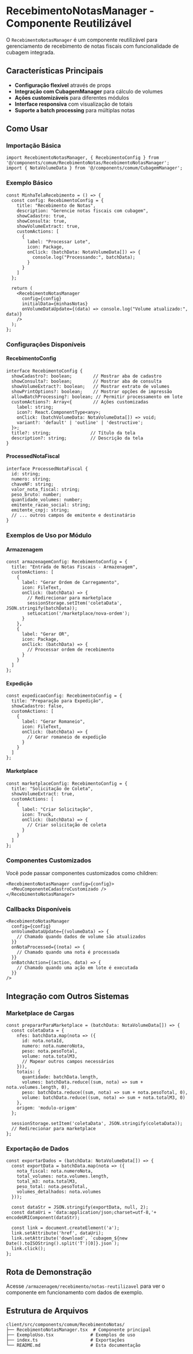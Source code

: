 # RecebimentoNotasManager - Componente Reutilizável

O `RecebimentoNotasManager` é um componente reutilizável para gerenciamento de recebimento de notas fiscais com funcionalidade de cubagem integrada.

## Características Principais

- **Configuração flexível** através de props
- **Integração com CubagemManager** para cálculo de volumes
- **Ações customizáveis** para diferentes módulos
- **Interface responsiva** com visualização de totais
- **Suporte a batch processing** para múltiplas notas

## Como Usar

### Importação Básica

```tsx
import RecebimentoNotasManager, { RecebimentoConfig } from '@/components/comum/RecebimentoNotas/RecebimentoNotasManager';
import { NotaVolumeData } from '@/components/comum/CubagemManager';
```

### Exemplo Básico

```tsx
const MinhaTelaRecebimento = () => {
  const config: RecebimentoConfig = {
    title: "Recebimento de Notas",
    description: "Gerencie notas fiscais com cubagem",
    showCadastro: true,
    showConsulta: true,
    showVolumeExtract: true,
    customActions: [
      {
        label: "Processar Lote",
        icon: Package,
        onClick: (batchData: NotaVolumeData[]) => {
          console.log("Processando:", batchData);
        }
      }
    ]
  };

  return (
    <RecebimentoNotasManager
      config={config}
      initialData={minhasNotas}
      onVolumeDataUpdate={(data) => console.log("Volume atualizado:", data)}
    />
  );
};
```

### Configurações Disponíveis

#### RecebimentoConfig

```tsx
interface RecebimentoConfig {
  showCadastro?: boolean;        // Mostrar aba de cadastro
  showConsulta?: boolean;        // Mostrar aba de consulta
  showVolumeExtract?: boolean;   // Mostrar extrato de volumes
  showPrintOptions?: boolean;    // Mostrar opções de impressão
  allowBatchProcessing?: boolean; // Permitir processamento em lote
  customActions?: Array<{        // Ações customizadas
    label: string;
    icon?: React.ComponentType<any>;
    onClick: (batchVolumeData: NotaVolumeData[]) => void;
    variant?: 'default' | 'outline' | 'destructive';
  }>;
  title?: string;               // Título da tela
  description?: string;         // Descrição da tela
}
```

#### ProcessedNotaFiscal

```tsx
interface ProcessedNotaFiscal {
  id: string;
  numero: string;
  chaveNF: string;
  valor_nota_fiscal: string;
  peso_bruto: number;
  quantidade_volumes: number;
  emitente_razao_social: string;
  emitente_cnpj: string;
  // ... outros campos de emitente e destinatário
}
```

### Exemplos de Uso por Módulo

#### Armazenagem

```tsx
const armazenagemConfig: RecebimentoConfig = {
  title: "Entrada de Notas Fiscais - Armazenagem",
  customActions: [
    {
      label: "Gerar Ordem de Carregamento",
      icon: FileText,
      onClick: (batchData) => {
        // Redirecionar para marketplace
        sessionStorage.setItem('coletaData', JSON.stringify(batchData));
        setLocation('/marketplace/nova-ordem');
      }
    },
    {
      label: "Gerar OR",
      icon: Package,
      onClick: (batchData) => {
        // Processar ordem de recebimento
      }
    }
  ]
};
```

#### Expedição

```tsx
const expedicaoConfig: RecebimentoConfig = {
  title: "Preparação para Expedição",
  showCadastro: false,
  customActions: [
    {
      label: "Gerar Romaneio",
      icon: FileText,
      onClick: (batchData) => {
        // Gerar romaneio de expedição
      }
    }
  ]
};
```

#### Marketplace

```tsx
const marketplaceConfig: RecebimentoConfig = {
  title: "Solicitação de Coleta",
  showVolumeExtract: true,
  customActions: [
    {
      label: "Criar Solicitação",
      icon: Truck,
      onClick: (batchData) => {
        // Criar solicitação de coleta
      }
    }
  ]
};
```

### Componentes Customizados

Você pode passar componentes customizados como children:

```tsx
<RecebimentoNotasManager config={config}>
  <MeuComponenteCadastroCustomizado />
</RecebimentoNotasManager>
```

### Callbacks Disponíveis

```tsx
<RecebimentoNotasManager
  config={config}
  onVolumeDataUpdate={(volumeData) => {
    // Chamado quando dados de volume são atualizados
  }}
  onNotaProcessed={(nota) => {
    // Chamado quando uma nota é processada
  }}
  onBatchAction={(action, data) => {
    // Chamado quando uma ação em lote é executada
  }}
/>
```

## Integração com Outros Sistemas

### Marketplace de Cargas

```tsx
const prepararParaMarketplace = (batchData: NotaVolumeData[]) => {
  const coletaData = {
    nfes: batchData.map(nota => ({
      id: nota.notaId,
      numero: nota.numeroNota,
      peso: nota.pesoTotal,
      volume: nota.totalM3,
      // Mapear outros campos necessários
    })),
    totais: {
      quantidade: batchData.length,
      volumes: batchData.reduce((sum, nota) => sum + nota.volumes.length, 0),
      peso: batchData.reduce((sum, nota) => sum + nota.pesoTotal, 0),
      volume: batchData.reduce((sum, nota) => sum + nota.totalM3, 0)
    },
    origem: 'modulo-origem'
  };
  
  sessionStorage.setItem('coletaData', JSON.stringify(coletaData));
  // Redirecionar para marketplace
};
```

### Exportação de Dados

```tsx
const exportarDados = (batchData: NotaVolumeData[]) => {
  const exportData = batchData.map(nota => ({
    nota_fiscal: nota.numeroNota,
    total_volumes: nota.volumes.length,
    total_m3: nota.totalM3,
    peso_total: nota.pesoTotal,
    volumes_detalhados: nota.volumes
  }));

  const dataStr = JSON.stringify(exportData, null, 2);
  const dataUri = 'data:application/json;charset=utf-8,'+ encodeURIComponent(dataStr);
  
  const link = document.createElement('a');
  link.setAttribute('href', dataUri);
  link.setAttribute('download', `cubagem_${new Date().toISOString().split('T')[0]}.json`);
  link.click();
};
```

## Rota de Demonstração

Acesse `/armazenagem/recebimento/notas-reutilizavel` para ver o componente em funcionamento com dados de exemplo.

## Estrutura de Arquivos

```
client/src/components/comum/RecebimentoNotas/
├── RecebimentoNotasManager.tsx  # Componente principal
├── ExemploUso.tsx              # Exemplos de uso
├── index.ts                    # Exportações
└── README.md                   # Esta documentação
```